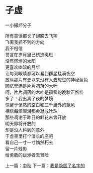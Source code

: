 # 子虚
一小撮坏分子

所有童话都长了翅膀去飞翔\
飞离我抓不到的方向\
我不相信\
誓言在岁月里已锈迹斑斑\
没有辉煌的太阳\
更喜欢幽暗的月华\
让每双眼睛都可以看到群星挂满夜空\
放纵那片有史以来没有人去想过的神秘蓝色\
回忆里满是片片凋落的木叶\
呵，片片凋落的木叶是孤零的晚秋正憔悴\
多了！我出离了夜的梦境\
惊醒于骇然的空白和三千里外的飘风\
相信每滴眼泪都会凝成珍珠\
那些凋谢于昨日的鲜花未曾开放\
明天即将开放的\
却是没人料到的意外\
于虚空里打个漫长的座吧\
看自己一寸一寸悄然朽去\
留一片残影\
给勇敢的跋涉者去冒险



上一篇：[中秋](0482c88a99b244a7a0a28636d232319b.md)  下一篇：[我是隐匿了名字的](f0d944c8a4e34920bde727b0f7e0d91d.md)
